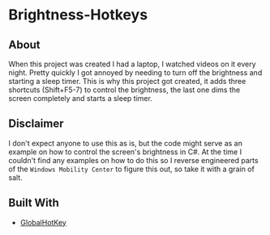 # Brightness-Hotkeys
## About
When this project was created I had a laptop, I watched videos on it every night. Pretty quickly I got annoyed by needing to turn off the brightness and starting a sleep timer. This is why this project got created, it adds three shortcuts (Shift+F5-7) to control the brightness, the last one dims the screen completely and starts a sleep timer.

## Disclaimer
I don't expect anyone to use this as is, but the code might serve as an example on how to control the screen's brightness in C#. At the time I couldn't find any examples on how to do this so I reverse engineered parts of the `Windows Mobility Center` to figure this out, so take it with a grain of salt.

## Built With
* [GlobalHotKey](https://github.com/kyrylomyr/GlobalHotKey)